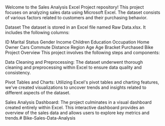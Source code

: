 Welcome to the Sales Analysis Excel Project repository! This project focuses on analyzing sales data using Microsoft Excel. The dataset consists of various factors related to customers and their purchasing behavior.

Dataset
The dataset is stored in an Excel file named Raw Data.xlsx. It includes the following columns:

ID
Marital Status
Gender
Income
Children
Education
Occupation
Home Owner
Cars
Commute Distance
Region
Age
Age Bracket
Purchased Bike
Project Overview
This project involves the following steps and components:

Data Cleaning and Preprocessing: The dataset underwent thorough cleaning and preprocessing within Excel to ensure data quality and consistency.

Pivot Tables and Charts: Utilizing Excel's pivot tables and charting features, we've created visualizations to uncover trends and insights related to different aspects of the dataset.

Sales Analysis Dashboard: The project culminates in a visual dashboard created entirely within Excel. This interactive dashboard provides an overview of the sales data and allows users to explore key metrics and trends.# Bike-Sales-Data-Analysis

